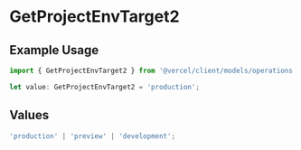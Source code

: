 # GetProjectEnvTarget2

## Example Usage

```typescript
import { GetProjectEnvTarget2 } from '@vercel/client/models/operations';

let value: GetProjectEnvTarget2 = 'production';
```

## Values

```typescript
'production' | 'preview' | 'development';
```
